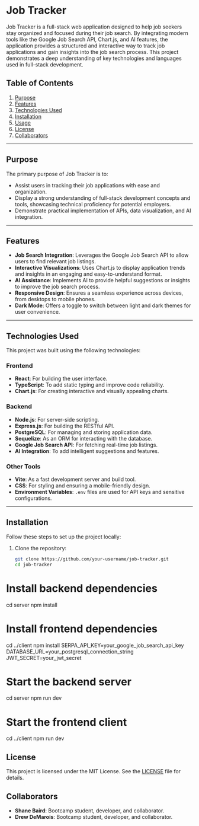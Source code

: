# Job Tracker

Job Tracker is a full-stack web application designed to help job seekers stay organized and focused during their job search. By integrating modern tools like the Google Job Search API, Chart.js, and AI features, the application provides a structured and interactive way to track job applications and gain insights into the job search process. This project demonstrates a deep understanding of key technologies and languages used in full-stack development.

## Table of Contents

1. [Purpose](#purpose)
2. [Features](#features)
3. [Technologies Used](#technologies-used)
4. [Installation](#installation)
5. [Usage](#usage)
6. [License](#license)
7. [Collaborators](#collaborators)

---

## Purpose

The primary purpose of Job Tracker is to:
- Assist users in tracking their job applications with ease and organization.
- Display a strong understanding of full-stack development concepts and tools, showcasing technical proficiency for potential employers.
- Demonstrate practical implementation of APIs, data visualization, and AI integration.

---

## Features

- **Job Search Integration**: Leverages the Google Job Search API to allow users to find relevant job listings.
- **Interactive Visualizations**: Uses Chart.js to display application trends and insights in an engaging and easy-to-understand format.
- **AI Assistance**: Implements AI to provide helpful suggestions or insights to improve the job search process.
- **Responsive Design**: Ensures a seamless experience across devices, from desktops to mobile phones.
- **Dark Mode**: Offers a toggle to switch between light and dark themes for user convenience.

---

## Technologies Used

This project was built using the following technologies:

### Frontend
- **React**: For building the user interface.
- **TypeScript**: To add static typing and improve code reliability.
- **Chart.js**: For creating interactive and visually appealing charts.

### Backend
- **Node.js**: For server-side scripting.
- **Express.js**: For building the RESTful API.
- **PostgreSQL**: For managing and storing application data.
- **Sequelize**: As an ORM for interacting with the database.
- **Google Job Search API**: For fetching real-time job listings.
- **AI Integration**: To add intelligent suggestions and features.

### Other Tools
- **Vite**: As a fast development server and build tool.
- **CSS**: For styling and ensuring a mobile-friendly design.
- **Environment Variables**: `.env` files are used for API keys and sensitive configurations.

---

## Installation

Follow these steps to set up the project locally:

1. Clone the repository:
   ```bash
   git clone https://github.com/your-username/job-tracker.git
   cd job-tracker
# Install backend dependencies
cd server
npm install

# Install frontend dependencies
cd ../client
npm install
SERPA_API_KEY=your_google_job_search_api_key
DATABASE_URL=your_postgresql_connection_string
JWT_SECRET=your_jwt_secret
# Start the backend server
cd server
npm run dev

# Start the frontend client
cd ../client
npm run dev  
## License

This project is licensed under the MIT License. See the [LICENSE](./LICENSE) file for details.
## Collaborators

- **Shane Baird**: Bootcamp student, developer, and collaborator.  
- **Drew DeMarois**: Bootcamp student, developer, and collaborator.
